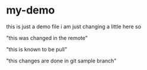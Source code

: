 # my-demo
this is just a demo file
i am just changing a little here so

"this was changed in the remote"

"this is known to be pull"

"this changes are done in git sample branch"
